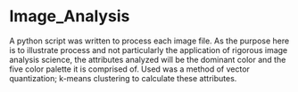 # Image_Analysis
A python script was written to process each image file. As the purpose here is to illustrate process and not particularly the application of rigorous image analysis science, the attributes analyzed will be the dominant color and the five color palette it is comprised of. Used was a method of vector quantization; k-means clustering to calculate these attributes.
